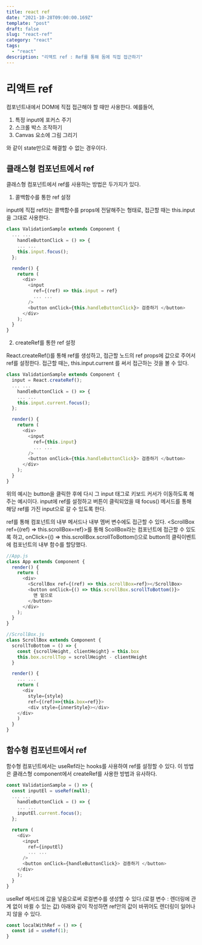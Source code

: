 ```yaml
---
title: react ref
date: "2021-10-28T09:00:00.169Z"
template: "post"
draft: false
slug: "react-ref"
category: "react"
tags:
  - "react"
description: "리액트 ref : Ref를 통해 돔에 직접 접근하기"
---
```


# 리액트 ref

컴포넌트내에서 DOM에 직접 접근해야 할 때만 사용한다.
예를들어,

1. 특정 input에 포커스 주기
2. 스크롤 박스 조작하기
3. Canvas 요소에 그림 그리기

와 같이 state만으로 해결할 수 없는 경우이다.

## 클래스형 컴포넌트에서 ref

클래스형 컴포넌트에서 ref를 사용하는 방법은 두가지가 있다.

1. 콜백함수를 통한 ref 설정

 input에 직접 ref라는 콜백함수를 props에 전달해주는 형태로,  접근할 때는 this.input을 그대로 사용한다.

```javascript
class ValidationSample extends Component {
  ... ...
	handleButtonClick = () => {
    ... ...
    this.input.focus();
  };

  render() {
    return (
      <div>
        <input
          ref={(ref) => this.input = ref}
          ... ... 
        />
        <button onClick={this.handleButtonClick}> 검증하기 </button>
      </div>
    );
  }
}
```

2. createRef를 통한 ref 설정

  React.createRef()를 통해 ref를 생성하고, 접근할 노드의 ref props에 값으로 주어서 ref를 설정한다.
  접근할 때는, this.input.current 를 써서 접근하는 것을 볼 수 있다.

```javascript
class ValidationSample extends Component {
  input = React.createRef();
  ... ...
	handleButtonClick = () => {
    ... ...
    this.input.current.focus();
  };

  render() {
    return (
      <div>
        <input
          ref={this.input}
          ... ... 
        />
        <button onClick={this.handleButtonClick}> 검증하기 </button>
      </div>
    );
  }
}
```

위의 예시는 button을 클릭한 후에 다시 그 input 태그로 키보드 커서가 이동하도록 해주는 예시이다. 
input에 ref를 설정하고 버튼이 클릭되었을 때 focus() 메서드를 통해 해당 ref를 가진 input으로 갈 수 있도록 한다.

ref를 통해 컴포넌트의 내부 메서드나 내부 멤버 변수에도 접근할 수 있다.
<ScrollBox ref={(ref) => this.scrollBox=ref}>를 통해 ScollBox라는 컴포넌트에 접근할 수 있도록 하고,
onClick={() => this.scrollBox.scrollToBottom()으로 button의 클릭이벤트에 컴포넌트의 내부 함수를 할당했다.

```javascript
//App.js
class App extends Component {
  render() {
    return (
      <div>
        <ScrollBox ref={(ref) => this.scrollBox=ref}></ScrollBox>
        <button onClick={() => this.scrollBox.scrollToBottom()}>
          맨 밑으로
        </button>
      </div>
    );
  }
}

//ScrollBox.js
class ScrollBox extends Component {
  scrollToBottom = () => {
    const {scrollHeight, clientHeight} = this.box
    this.box.scrollTop = scrollHeight - clientHeight 
  }

  render() {
    ... ...
    return (
      <div
        style={style}
        ref={(ref)=>{this.box=ref}}>
        <div style={innerStyle}></div>
    </div>
    )
  }
}


```





##  함수형 컴포넌트에서 ref

함수형 컴포넌트에서는 useRef라는 hooks를 사용하여 ref를 설정할 수 있다. 이 방법은 클래스형 component에서 createRef를 사용한 방법과 유사하다.

```javascript
const ValidationSample = () => {
  const inputEl = useRef(null);
  ... ...
	handleButtonClick = () => {
    ... ...
    inputEl.current.focus();
  };

  return (
    <div>
      <input
        ref={inputEl}
        ... ... 
      />
      <button onClick={handleButtonClick}> 검증하기 </button>
    </div>
    );
  }
}
```



useRef 메서드에 값을 넣음으로써 로컬변수를 생성할 수 있다.(로컬 변수 : 렌더링에 관계 없이 바뀔 수 있는 값)
아래와 같이 작성하면 ref안의 값이 바뀌어도 렌더링이 일어나지 않을 수 있다.

```javascript
const localWithRef = () => {
  const id = useRef(1);
}
```

